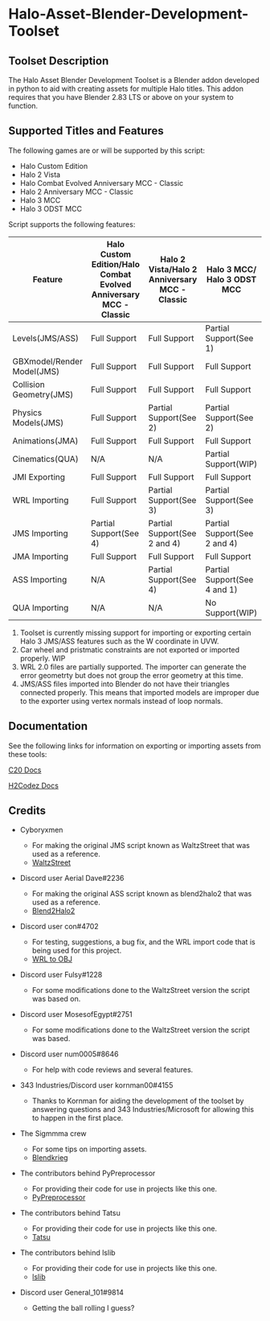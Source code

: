 # Halo-Asset-Blender-Development-Toolset

## Toolset Description
The Halo Asset Blender Development Toolset is a Blender addon developed in python to aid with creating assets for multiple Halo titles. This addon requires that you have Blender 2.83 LTS or above on your system to function.

## Supported Titles and Features
The following games are or will be supported by this script:

 * Halo Custom Edition
 * Halo 2 Vista
 * Halo Combat Evolved Anniversary MCC - Classic
 * Halo 2 Anniversary MCC - Classic
 * Halo 3 MCC
 * Halo 3 ODST MCC

Script supports the following features:

Feature                    | Halo Custom Edition/Halo Combat Evolved Anniversary MCC - Classic | Halo 2 Vista/Halo 2 Anniversary MCC - Classic  | Halo 3 MCC/ Halo 3 ODST MCC
-------------------------- | ----------------------------------------------------------------- | ---------------------------------------------- | ------------------------------------------
Levels(JMS/ASS)            | Full Support                                                      | Full Support                                   | Partial Support(See 1)     
GBXmodel/Render Model(JMS) | Full Support                                                      | Full Support                                   | Full Support 
Collision Geometry(JMS)    | Full Support                                                      | Full Support                                   | Full Support 
Physics Models(JMS)        | Full Support                                                      | Partial Support(See 2)                         | Partial Support(See 2)
Animations(JMA)            | Full Support                                                      | Full Support                                   | Full Support
Cinematics(QUA)            | N/A                                                               | N/A                                            | Partial Support(WIP)
JMI Exporting              | Full Support                                                      | Full Support                                   | Full Support
WRL Importing              | Full Support                                                      | Partial Support(See 3)                         | Partial Support(See 3)
JMS Importing              | Partial Support(See 4)                                            | Partial Support(See 2 and 4)                   | Partial Support(See 2 and 4)
JMA Importing              | Full Support                                                      | Full Support                                   | Full Support
ASS Importing              | N/A                                                               | Partial Support(See 4)                         | Partial Support(See 4 and 1) 
QUA Importing              | N/A                                                               | N/A                                            | No Support(WIP)

 1. Toolset is currently missing support for importing or exporting certain Halo 3 JMS/ASS features such as the W coordinate in UVW.
 2. Car wheel and pristmatic constraints are not exported or imported properly. WIP
 3. WRL 2.0 files are partially supported. The importer can generate the error geometrty but does not group the error geometry at this time.
 4. JMS/ASS files imported into Blender do not have their triangles connected properly. This means that imported models are improper due to the exporter using vertex normals instead of loop normals.

## Documentation
See the following links for information on exporting or importing assets from these tools:

[C20 Docs](https://c20.reclaimers.net/)

[H2Codez Docs](https://num0005.github.io/h2codez_docs/w/home.html)

## Credits

 * Cyboryxmen
   * For making the original JMS script known as WaltzStreet that was used as a reference.
   * [WaltzStreet](http://forum.halomaps.org/index.cfm?page=topic&topicID=42486)

 * Discord user Aerial Dave#2236
   * For making the original ASS script known as blend2halo2 that was used as a reference.
   * [Blend2Halo2](http://forum.halomaps.org/index.cfm?page=topic&topicID=48139)

 * Discord user con#4702
   * For testing, suggestions, a bug fix, and the WRL import code that is being used for this project.
   * [WRL to OBJ](https://github.com/csauve/mek/blob/wrl-to-obj-colors/tools_misc/wrl_to_obj.py)

 * Discord user Fulsy#1228
   * For some modifications done to the WaltzStreet version the script was based on.

 * Discord user MosesofEgypt#2751
   * For some modifications done to the WaltzStreet version the script was based.

 * Discord user num0005#8646
   * For help with code reviews and several features.

 * 343 Industries/Discord user kornman00#4155
   * Thanks to Kornman for aiding the development of the toolset by answering questions and 343 Industries/Microsoft for allowing this to happen in the first place.

 * The Sigmmma crew
   * For some tips on importing assets.
   * [Blendkrieg](https://github.com/Sigmmma/Blendkrieg)

 * The contributors behind PyPreprocessor
   * For providing their code for use in projects like this one.
   * [PyPreprocessor](https://github.com/interpreters/pypreprocessor)

 * The contributors behind Tatsu
   * For providing their code for use in projects like this one.
   * [Tatsu](https://github.com/neogeny/TatSu)

 * The contributors behind lslib
   * For providing their code for use in projects like this one.
   * [lslib](https://github.com/Norbyte/lslib)

 * Discord user General_101#9814
   * Getting the ball rolling I guess?
